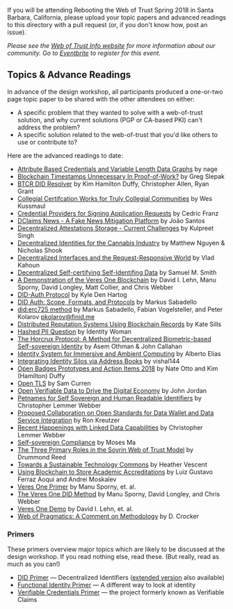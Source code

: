 If you will be attending Rebooting the Web of Trust Spring 2018 in Santa Barbara, California, please upload your topic papers and advanced readings to this directory with a pull request (or, if you don't know how, post an issue).

_Please see the [Web of Trust Info website](http://www.weboftrust.info/) for more information about our community. Go to [Eventbrite](http://rwot6.eventbrite.com) to register for this event._

##  Topics & Advance Readings

In advance of the design workshop, all participants produced a one-or-two page topic paper to be shared with the other attendees on either:

* A specific problem that they wanted to solve with a web-of-trust solution, and why current solutions (PGP or CA-based PKI) can't address the problem?
* A specific solution related to the web-of-trust that you'd like others to use or contribute to?

Here are the advanced readings to date:

* [Attribute Based Credentials and Variable Length Data Graphs](AttributeBasedCredentials_and_VariableLengthDataGraphs) by nage
* [Blockchain Timestamps Unnecessary In Proof-of-Work?](Blockchains-Timestamps-Unnecessary-In-PoW) by Greg Slepak
* [BTCR DID Resolver](btcr_did_resolver) by Kim Hamilton Duffy, Christopher Allen, Ryan Grant
* [Collegial Certifcation Works for Truly Collegial Communities](Collegial%20Certification%20Works%20for%20Truly%20Collegial%20Communities.pdf) by Wes Kussmaul
* [Credential Providers for Signing Application Requests](CredentialProvider_App_Integration) by Cedric Franz
* [DClaims News - A Fake News Mitigation Platform](DClaims) by João Santos
* [Decentralized Attestations Storage - Current Challenges](decentralised-attestations-storage-network-challenges) by Kulpreet Singh
* [Decentralized Identities for the Cannabis Industry](cannabis-kyc) by Matthew Nguyen & Nicholas Shook
* [Decentralized Interfaces and the Request-Responsive World](decentralized-interfaces) by Vlad Kahoun
* [Decentralized Self-certifying Self-Identifing Data](Self_ID_Data_KeyMgmt) by Samuel M. Smith 
* [A Demonstration of the Veres One Blockchain](veres-one-demo) by David I. Lehn, Manu Sporny, David Longley, Matt Collier, and Chris Webber
* [DID-Auth Protocol](DID-Auth%20protocol) by Kyle Den Hartog
* [DID Auth: Scope, Formats, and Protocols](DID%20Auth:%20Scope%2C%20Formats%2C%20and%20Protocols) by Markus Sabadello
* [did:erc725 method](DID-Method-erc725) by Markus Sabadello, Fabian Vogelsteller, and Peter Kolarov <pkolarov@finid.me>
* [Distributed Reputation Systems Using Blockchain Records](distributed-reputation-systems-kate-sills) by Kate Sills
* [Hashed PII Question](hashed-PII-Question) by Identity Woman
* [The Horcrux Protocol: A Method for Decentralized Biometric-based Self-sovereign Identity](HorcruxProtocol.pdf) by Asem Othman & John Callahan
* [Identity System for Immersive and Ambient Computing](identy_immersive_ambient_computing) by Alberto Elias
* [Integrating Identity Silos via Address Books](Diam) by vishal144
* [Open Badges Prototypes and Action Items 2018](openbadges-prototypes-action-items-2018) by Nate Otto and Kim (Hamilton) Duffy
* [Open TLS](OpenTLS) by Sam Curren
* [Open Verifiable Data to Drive the Digital Economy](TheOrgBook%20-%20RWoT%20Mar%202018%20-%20Province%20of%20BC) by John Jordan
* [Petnames for Self Sovereign and Human Readable Identifiers](petnames) by Christopher Lemmer Webber
* [Proposed Collaboration on Open Standards for Data Wallet and Data Service Integration](data_wallet_serivce_integration) by Ron Kreutzer
* [Recent Happenings with Linked Data Capabilities](ld-ocap-recent-happenings) by Christopher Lemmer Webber
* [Self-sovereign Compliance](self-sovereign-compliance) by Moses Ma
* [The Three Primary Roles in the Sovrin Web of Trust Model](sovrin-web-of-trust-3-primary-roles) by Drummond Reed
* [Towards a Sustainable Technology Commons](SustainableTechnologyCommons-HeatherVescentv3) by Heather Vescent
* [Using Blockchain to Store Academic Accreditations](documentorum) by Luiz Gustavo Ferraz Aoqui and Andrei Moskalev
* [Veres One Primer](veres-one-primer) by Manu Sporny, et. al.
* [The Veres One DID Method](veres-one-did-method) by Manu Sporny, David Longley, and Chris Webber
* [Veres One Demo](veres-one-demo) by David I. Lehn, et. al.
* [Web of Pragmatics: A Comment on Methodology](Web-of-Pragmatics) by D. Crocker

### Primers

These primers overview major topics which are likely to be discussed at the design workshop. If you read nothing else, read these. (But really, read as much as you can!)

* [DID Primer](did-primer) — Decentralized Identifiers ([extended version](did-primer-extended) also available)
* [Functional Identity Primer](functional-identity-primer) — A different way to look at identity
* [Verifiable Credentials Primer](verifiable-credentials-primer) — the project formerly known as Verifiable Claims
